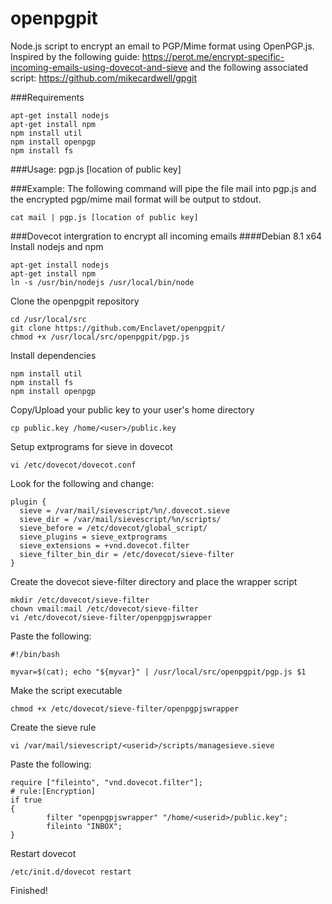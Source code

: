 # openpgpit
Node.js script to encrypt an email to PGP/Mime format using OpenPGP.js. Inspired by the following guide: https://perot.me/encrypt-specific-incoming-emails-using-dovecot-and-sieve and the following associated script:
https://github.com/mikecardwell/gpgit

###Requirements
```
apt-get install nodejs
apt-get install npm
npm install util
npm install openpgp
npm install fs
```
###Usage:
pgp.js [location of public key]

###Example:
The following command will pipe the file mail into pgp.js and the encrypted pgp/mime mail format will be output to stdout.
```
cat mail | pgp.js [location of public key]
```
###Dovecot intergration to encrypt all incoming emails
####Debian 8.1 x64
Install nodejs and npm
```
apt-get install nodejs
apt-get install npm
ln -s /usr/bin/nodejs /usr/local/bin/node
```
Clone the openpgpit repository
```
cd /usr/local/src
git clone https://github.com/Enclavet/openpgpit/
chmod +x /usr/local/src/openpgpit/pgp.js
```
Install dependencies
```
npm install util
npm install fs
npm install openpgp
```
Copy/Upload your public key to your user's home directory
```
cp public.key /home/<user>/public.key
```
Setup extprograms for sieve in dovecot
```
vi /etc/dovecot/dovecot.conf
```
Look for the following and change:
```
plugin {
  sieve = /var/mail/sievescript/%n/.dovecot.sieve
  sieve_dir = /var/mail/sievescript/%n/scripts/
  sieve_before = /etc/dovecot/global_script/
  sieve_plugins = sieve_extprograms
  sieve_extensions = +vnd.dovecot.filter
  sieve_filter_bin_dir = /etc/dovecot/sieve-filter
}
```
Create the dovecot sieve-filter directory and place the wrapper script
```
mkdir /etc/dovecot/sieve-filter
chown vmail:mail /etc/dovecot/sieve-filter
vi /etc/dovecot/sieve-filter/openpgpjswrapper
```
Paste the following:
```
#!/bin/bash

myvar=$(cat); echo "${myvar}" | /usr/local/src/openpgpit/pgp.js $1
```
Make the script executable
```
chmod +x /etc/dovecot/sieve-filter/openpgpjswrapper
```
Create the sieve rule
```
vi /var/mail/sievescript/<userid>/scripts/managesieve.sieve
```
Paste the following:
```
require ["fileinto", "vnd.dovecot.filter"];
# rule:[Encryption]
if true
{
        filter "openpgpjswrapper" "/home/<userid>/public.key";
        fileinto "INBOX";
}
```
Restart dovecot
```
/etc/init.d/dovecot restart
```
Finished!


